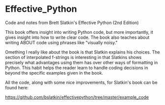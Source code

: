# Effective_Python
Code and notes from Brett Slatkin's Effective Python (2nd Edition)

This book offers insight into writing Python code, but more importantly, it gives insight
into how to write clear code.   The book also teaches about writing ABOUT code using phrases like 
"visually noisy."   

Omething I really like about the book is that Slatkin explains his choices.  The section of interpolated f-strings is interesting in that Slatkins shows precisely what advantages using them has over other ways of formatting in Python.  This habit helps the reader learn to handle coding decisions in beyond the specific examples given in the book.

All the code, along with some nice improvements, for Slatkin's book can be found here:

https://github.com/bslatkin/effectivepython/tree/master/example_code
